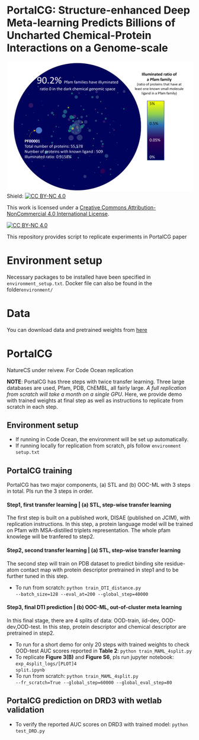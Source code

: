 # PortalCG: Structure-enhanced Deep Meta-learning Predicts Billions of Uncharted Chemical-Protein Interactions on a Genome-scale

![](dark-space-bubble.png)
Shield: [![CC BY-NC 4.0][cc-by-nc-shield]][cc-by-nc]

This work is licensed under a
[Creative Commons Attribution-NonCommercial 4.0 International License][cc-by-nc].

[![CC BY-NC 4.0][cc-by-nc-image]][cc-by-nc]

[cc-by-nc]: http://creativecommons.org/licenses/by-nc/4.0/
[cc-by-nc-image]: https://licensebuttons.net/l/by-nc/4.0/88x31.png
[cc-by-nc-shield]: https://img.shields.io/badge/License-CC%20BY--NC%204.0-lightgrey.svg

This repository provides script to replicate experiments in PortalCG paper


# Environment setup
Necessary packages to be installed have been specified in <code>environment_setup.txt</code>. Docker file can also be found in the folder<code>environment/</code>

# Data
You can download data and pretrained weights from [here](https://zenodo.org/record/6950921)
# PortalCG
NatureCS under reivew. For Code Ocean replication

__NOTE__: PortalCG has three steps with twice transfer learning. Three large databases are used, Pfam, PDB, ChEMBL, all fairly large. *A full replication from scratch will take a month on a single GPU*. Here, we provide demo with trained weights at final step as well as instructions to replicate from scratch in each step.

## Environment setup 
- If running in Code Ocean, the environment will be set up automatically.
- If running locally for replication from scratch, pls follow <code>environment setup.txt</code>

## PortalCG training
PortalCG has two major components, (a) STL and (b) OOC-ML with 3 steps in total. Pls run the 3 steps in order.

####  Step1, first transfer learning | (a) STL, step-wise transfer learning
The first step is built on a published work, DISAE (published on JCIM), with replication instructions. In this step, a protein language model will be trained on Pfam with MSA-distilled triplets representation. The whole pfam knowlege will be tranfered to step2.

#### Step2, second transfer learning | (a) STL, step-wise transfer learning 
The second step will train on PDB dataset to predict binding site residue-atom contact map with protein descriptor pretrained in step1 and to be further tuned in this step. 
- To run from scratch: <code>python train_DTI_distance.py --batch_size=128 --eval_at=200 --global_step=40000</code>

 
#### Step3, final DTI prediction | (b) OOC-ML, out-of-cluster meta learning
In this final stage, there are 4 splits of data: OOD-train, iid-dev, OOD-dev,OOD-test. In this step, protein descriptor and chemical descriptor are pretrained in step2.

- To run for a short demo for only 20 steps with trained weights to check OOD-test AUC scores reported in __Table 2__: <code>python train_MAML_4split.py </code>
- To replicate __Figure 3(B)__ and __Figure S6__, pls run jupyter notebook: <code>exp_4split_logs/[PLOT]4 split.ipynb</code>
- To run from scratch: <code>python train_MAML_4split.py --fr_scratch=True --global_step=60000 --global_eval_step=80 </code>


## PortalCG prediction on DRD3 with wetlab validation 
- To verify the reported AUC scores on DRD3 with trained model: <code>python test_DRD.py</code>
